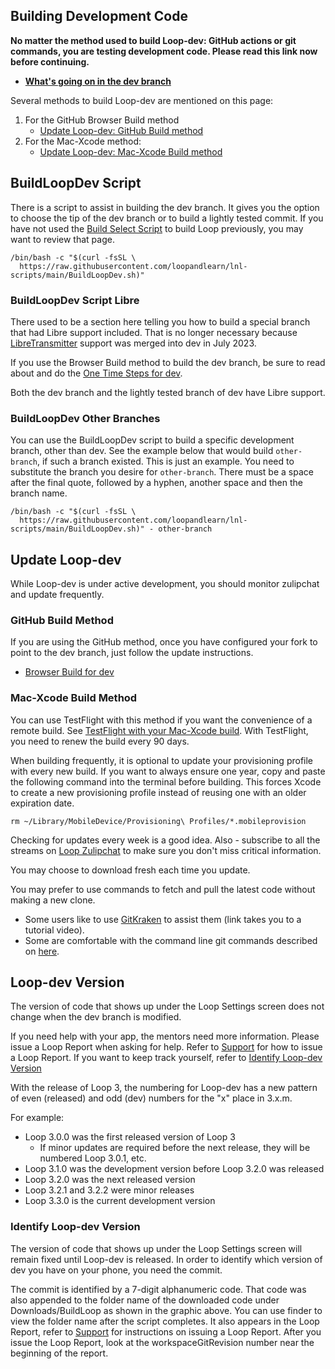 ## Building Development Code

**No matter the method used to build Loop-dev: GitHub actions or git commands, you are testing development code. Please read this link now before continuing.**

* **[What's going on in the dev branch](../version/development.md#whats-going-on-in-the-dev-branch)**

Several methods to build Loop-dev are mentioned on this page:

1. For the GitHub Browser Build method
    * [Update Loop-dev: GitHub Build method](#github-build-method)
1. For the Mac-Xcode method:
    * [Update Loop-dev: Mac-Xcode Build method](#mac-xcode-build-method)

## BuildLoopDev Script

There is a script to assist in building the dev branch. It gives you the option to choose the tip of the dev branch or to build a lightly tested commit. If you have not used the [Build Select Script](../build/build-app.md#build-select-script) to build Loop previously, you may want to review that page.

``` { .bash .copy title="Copy and Paste to start the BuildLoopDev script" }
/bin/bash -c "$(curl -fsSL \
  https://raw.githubusercontent.com/loopandlearn/lnl-scripts/main/BuildLoopDev.sh)"
```
### BuildLoopDev Script Libre

There used to be a section here telling you how to build a special branch that had Libre support included. That is no longer necessary because [LibreTransmitter](https://github.com/dabear/LibreTransmitter#libretransmitter-for-loop) support was merged into dev in July 2023.

If you use the Browser Build method to build the dev branch, be sure to read about and do the [One Time Steps for dev](../gh-actions/gh-update.md#one-time-changes).

Both the dev branch and the lightly tested branch of dev have Libre support.

### BuildLoopDev Other Branches

You can use the BuildLoopDev script to build a specific development branch, other than dev. See the example below that would build `other-branch`, if such a branch existed. This is just an example. You need to substitute the branch you desire for `other-branch`. There must be a space after the final quote, followed by a hyphen, another space and then the branch name.

``` { .bash .copy title="Example using <code>other-branch</code> with the BuildLoopDev script" }
/bin/bash -c "$(curl -fsSL \
  https://raw.githubusercontent.com/loopandlearn/lnl-scripts/main/BuildLoopDev.sh)" - other-branch
```

## Update Loop-dev

While Loop-dev is under active development, you should monitor zulipchat and update frequently.

### GitHub Build Method

If you are using the GitHub method, once you have configured your fork to point to the dev branch, just follow the update instructions.

* [Browser Build for dev](../gh-actions/gh-update.md#github-build-for-dev)

### Mac-Xcode Build Method

You can use TestFlight with this method if you want the convenience of a remote build. See [TestFlight with your Mac-Xcode build](../build/testflight-xcode.md). With TestFlight, you need to renew the build every 90 days.

When building frequently, it is optional to update your provisioning profile with every new build. If you want to always ensure one year, copy and paste the following command into the terminal before building. This forces Xcode to create a new provisioning profile instead of reusing one with an older expiration date.

```title="Copy and Paste to remove Provisioning Profiles"
rm ~/Library/MobileDevice/Provisioning\ Profiles/*.mobileprovision
```

Checking for updates every week is a good idea. Also - subscribe to all the streams on [Loop Zulipchat](https://loop.zulipchat.com) to make sure you don't miss critical information.

You may choose to download fresh each time you update. 

You may prefer to use commands to fetch and pull the latest code without making a new clone.

* Some users like to use [GitKraken](https://support.gitkraken.com/) to assist them (link takes you to a tutorial video).
* Some are comfortable with the command line git commands described on [here](../version/loopworkspace.md#updating-loop-using-loopworkspace).

## Loop-dev Version

The version of code that shows up under the Loop Settings screen does not change when the dev branch is modified.

If you need help with your app, the mentors need more information. Please issue a Loop Report when asking for help. Refer to [Support](../loop-3/settings.md#support) for how to issue a Loop Report. If you want to keep track yourself, refer to [Identify Loop-dev Version](#identify-loop-dev-version)

With the release of Loop 3, the numbering for Loop-dev has a new pattern of even (released) and odd (dev) numbers for the "x" place in 3.x.m. 

For example:

* Loop 3.0.0 was the first released version of Loop 3
    * If minor updates are required before the next release, they will be numbered Loop 3.0.1, etc.
* Loop 3.1.0 was the development version before Loop 3.2.0 was released
* Loop 3.2.0 was the next released version
* Loop 3.2.1 and 3.2.2 were minor releases
* Loop 3.3.0 is the current development version

### Identify Loop-dev Version

The version of code that shows up under the Loop Settings screen will remain fixed until Loop-dev is released. In order to identify which version of dev you have on your phone, you need the commit.

The commit is identified by a 7-digit alphanumeric code.  That code was also appended to the folder name of the downloaded code under Downloads/BuildLoop as shown in the graphic above.  You can use finder to view the folder name after the script completes. It also appears in the Loop Report, refer to [Support](../loop-3/settings.md#support) for instructions on issuing a Loop Report. After you issue the Loop Report, look at the workspaceGitRevision number near the beginning of the report.
